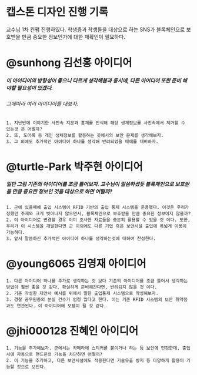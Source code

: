 # 캡스톤 디자인 진행 기록

교수님 1차 컨펌 진행하였다. 학생증과 학생들을 대상으로 하는 SNS가 블록체인으로 보호받을 만큼 중요한 정보인가에 대한 재확인이 필요하다.


@sunhong 김선홍 아이디어
========================

##### 이 아이디어의 방향성이 좋으니 다르게 생각해봄과 동시에, 다른 아이디어 또한 준비 해야할 필요성이 있겠다.
###### 그에따라 여러 아이디어를 내보자.

    1. 지난번에 이야기한 사진속 지문과 홍채를 인식해 해당 생체정보를 사진속에서 제거할 수 있는것 은 어떨까?
    2. 또, 도어록 등 개인 생체정보를 활용하는 곳에서의 보안 문제를 생각해보자.
    3. 그 외에도 추가적인 아이디어 하나를 생각해 반려되었을 때에를 대비하자.
    

@turtle-Park 박주현 아이디어
==============================

##### 일단 그럼 기존의 아이디어를 조금 틀어보자. 교수님이 말씀하셨듯 블록체인으로 보호받을 만큼 중요한 정보인 것을 대상으로 하면 어떨까?

    1. 군에 있을때에 출입 시스템이 RFID 기반의 출입 통제 시스템을 운용했다. 이것은 우리가 정했던 주제와 크게 벗어나지 않으면서, 블록체인으로 보호받을 만큼 중요한 정보이지 않을까?
    2. 이 아이디어로 변경할 경우 이미 조사한 자료들을 충분히 활용할 수 있을 것 이다. 또한, 우리가 이 시스템을 개발한다면 군 이외에도 다른 기업 혹은 보안시설 출입에 폭넓게 이용이 가능하다.
    3. 앞서 말씀하신 추가적인 아이디어 하나를 생각하는것에 대하여 찬성한다. 
    
@young6065 김영재 아이디어
========================

    1. 다른 아이디어 하나를 추가로 생각하는 것 보다 기존의 아이디어를 조금 틀어서 생각하는 방법이 훨씬 좋을 것 같다. 확실하게 준비해간다면, 반려되지 않을 것 이다.
    2. 기존 작성한 제안서 예시를 위에서 말한 출입통제 시스템으로 작성해보자.
    3. 경찰 공무원증의 분실 건수가 엄청 많다고 한다. 이는 기존 RFID 시스템의 보안 취약점과도 연관된다. 이 아이디어에 보탬이 될 것 같다.
    
@jhi000128 진혜인 아이디어
========================

    1. 기능을 추가해보자. 군에서는 카메라에 스티커를 붙이거나 하는 등 보안에 민감한데, 출입 시에 자동으로 핸드폰의 기능을 차단하면 어떨까?
    2. 이 기능을 추가하고, 다른 보안시설에도 적용한다면 기술유출 방지 등 다양하게 활용이 가능할 것으로 보인다.
